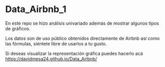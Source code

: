 # Data_Airbnb_1

En este repo se hizo análisis univariado además de mostrar algunos tipos de gráficos. 

Los datos son de uso público obtenidos directamente de Airbnb así como las fórmulas, siéntete libre de usarlos a tu gusto. 

Si deseas visualizar la representación gráfica puedes hacerlo acá https://davidmesa24.github.io/Data_Airbnb/
